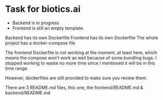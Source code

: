 

# Task for biotics.ai

- Backend is in progress
- Frontend is still an empty template.

Backend has its own Dockerfile
Frontend has its own Dockerfile
The whole project has a docker-compose file


The frontend Dockerfile is not working at the moment, at least here, which means the compose won't work as well because of some bundling bugs.
I stopped working to waste no more time since I mentioned it will be in this time range.


However, dockerfiles are still provided to make sure you review them.

There are 3 README.md files, this one, the frontend/README.md & backend/README.md
